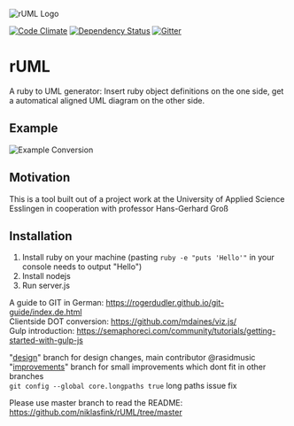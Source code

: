 ![rUML Logo](https://github.com/niklasfink/rUML/blob/master/img/rUML.png)

[![Code Climate][cc-img-link]][cc-link]
[![Dependency Status][dependencies-img-link]][dependencies-link] [![Gitter](https://badges.gitter.im/niklasfink/rUML.svg)](https://gitter.im/niklasfink/rUML?utm_source=badge&utm_medium=badge&utm_campaign=pr-badge)

# rUML
A ruby to UML generator: Insert ruby object definitions on the one side, get a automatical aligned UML diagram on the other side.

## Example
![Example Conversion](https://github.com/niklasfink/rUML/blob/master/img/example%20conversion.png)

## Motivation
This is a tool built out of a project work at the University of Applied Science Esslingen in cooperation with professor Hans-Gerhard Groß

## Installation
1. Install ruby on your machine (pasting `ruby -e "puts 'Hello'"` in your console needs to output "Hello")
2. Install nodejs
3. Run server.js


A guide to GIT in German: https://rogerdudler.github.io/git-guide/index.de.html  
Clientside DOT conversion: https://github.com/mdaines/viz.js/  
Gulp introduction: https://semaphoreci.com/community/tutorials/getting-started-with-gulp-js  

"[design](https://github.com/niklasfink/rUML/tree/design)" branch for design changes, main contributor @rasidmusic  
"[improvements](https://github.com/niklasfink/rUML/tree/improvements)" branch for small improvements which dont fit in other branches  
`git config --global core.longpaths true` long paths issue fix



[dependencies-img-link]: https://david-dm.org/niklasfink/ruml.svg
[dependencies-link]: https://david-dm.org/niklasfink/ruml
[cc-img-link]: https://codeclimate.com/github/niklasfink/rUML/badges/gpa.svg
[cc-link]: https://codeclimate.com/github/niklasfink/rUML

Please use master branch to read the README: https://github.com/niklasfink/rUML/tree/master

